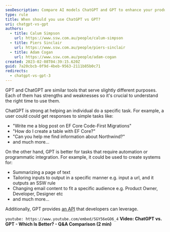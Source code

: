 ```yaml
---
seoDescription: Compare AI models ChatGPT and GPT to enhance your productivity and automation capabilities.
type: rule
title: When should you use ChatGPT vs GPT?
uri: chatgpt-vs-gpt
authors:
  - title: Calum Simpson
    url: https://www.ssw.com.au/people/calum-simpson
  - title: Piers Sinclair
    url: https://www.ssw.com.au/people/piers-sinclair
  - title: Adam Cogan
    url: https://www.ssw.com.au/people/adam-cogan
created: 2023-02-08T04:39:15.620Z
guid: 7a20cbcb-0f9d-4beb-9563-2111b85b0c71
redirects:
  - chatgpt-vs-gpt-3
---
```


GPT and ChatGPT are similar tools that serve slightly different purposes. Each of them has strengths and weaknesses so it's crucial to understand the right time to use them.

<!--endintro-->

ChatGPT is strong at helping an individual do a specific task. For example, a user could could get responses to simple tasks like:

* "Write me a blog post on EF Core Code-First Migrations"
* "How do I create a table with EF Core?"
* "Can you help me find information about Northwind?"
* and much more...

On the other hand, GPT is better for tasks that require automation or programmatic integration. For example, it could be used to create systems for:

* Summarizing a page of text
* Tailoring inputs to output in a specific manner e.g. input a url, and it outputs an SSW rule
* Changing email content to fit a specific audience e.g. Product Owner, Developer, Designer etc
* and much more...

Additionally, GPT provides [an API](https://openai.com/blog/openai-api) that developers can leverage.

`youtube: https://www.youtube.com/embed/SGY56eGO6_4`
**Video: ChatGPT vs. GPT - Which Is Better? - Q&A Comparison (2 min)**

